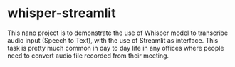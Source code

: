 # whisper-streamlit
This nano project is to demonstrate the use of Whisper model to transcribe audio input (Speech to Text), with the use of Streamlit as interface. This task is pretty much common in day to day life in any offices where people need to convert audio file recorded from their meeting.  
